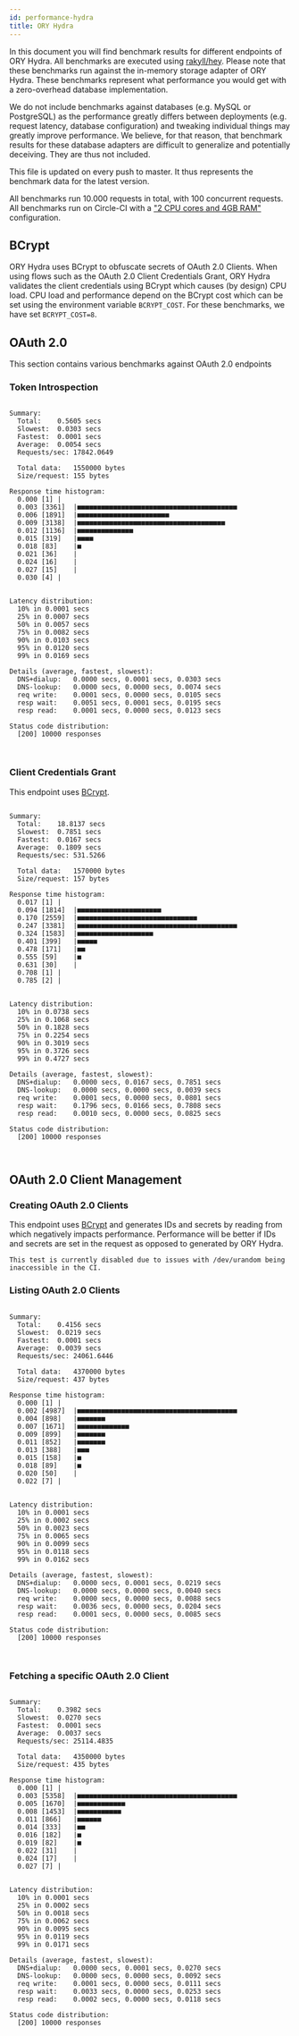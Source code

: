 ```yaml
---
id: performance-hydra
title: ORY Hydra
---
```


In this document you will find benchmark results for different endpoints of ORY Hydra. All benchmarks are executed
using [rakyll/hey](https://github.com/rakyll/hey). Please note that these benchmarks run against the in-memory storage
adapter of ORY Hydra. These benchmarks represent what performance you would get with a zero-overhead database implementation.

We do not include benchmarks against databases (e.g. MySQL or PostgreSQL) as the performance greatly differs between
deployments (e.g. request latency, database configuration) and tweaking individual things may greatly improve performance.
We believe, for that reason, that benchmark results for these database adapters are difficult to generalize and potentially
deceiving. They are thus not included.

This file is updated on every push to master. It thus represents the benchmark data for the latest version.

All benchmarks run 10.000 requests in total, with 100 concurrent requests. All benchmarks run on Circle-CI with a
["2 CPU cores and 4GB RAM"](https://support.circleci.com/hc/en-us/articles/360000489307-Why-do-my-tests-take-longer-to-run-on-CircleCI-than-locally-)
configuration.

## BCrypt

ORY Hydra uses BCrypt to obfuscate secrets of OAuth 2.0 Clients. When using flows such as the OAuth 2.0 Client Credentials
Grant, ORY Hydra validates the client credentials using BCrypt which causes (by design) CPU load. CPU load and performance
depend on the BCrypt cost which can be set using the environment variable `BCRYPT_COST`. For these benchmarks,
we have set `BCRYPT_COST=8`.

## OAuth 2.0

This section contains various benchmarks against OAuth 2.0 endpoints

### Token Introspection

```

Summary:
  Total:	0.5605 secs
  Slowest:	0.0303 secs
  Fastest:	0.0001 secs
  Average:	0.0054 secs
  Requests/sec:	17842.0649
  
  Total data:	1550000 bytes
  Size/request:	155 bytes

Response time histogram:
  0.000 [1]	|
  0.003 [3361]	|■■■■■■■■■■■■■■■■■■■■■■■■■■■■■■■■■■■■■■■■
  0.006 [1891]	|■■■■■■■■■■■■■■■■■■■■■■■
  0.009 [3138]	|■■■■■■■■■■■■■■■■■■■■■■■■■■■■■■■■■■■■■
  0.012 [1136]	|■■■■■■■■■■■■■■
  0.015 [319]	|■■■■
  0.018 [83]	|■
  0.021 [36]	|
  0.024 [16]	|
  0.027 [15]	|
  0.030 [4]	|


Latency distribution:
  10% in 0.0001 secs
  25% in 0.0007 secs
  50% in 0.0057 secs
  75% in 0.0082 secs
  90% in 0.0103 secs
  95% in 0.0120 secs
  99% in 0.0169 secs

Details (average, fastest, slowest):
  DNS+dialup:	0.0000 secs, 0.0001 secs, 0.0303 secs
  DNS-lookup:	0.0000 secs, 0.0000 secs, 0.0074 secs
  req write:	0.0001 secs, 0.0000 secs, 0.0105 secs
  resp wait:	0.0051 secs, 0.0001 secs, 0.0195 secs
  resp read:	0.0001 secs, 0.0000 secs, 0.0123 secs

Status code distribution:
  [200]	10000 responses



```

### Client Credentials Grant

This endpoint uses [BCrypt](#bcrypt).

```

Summary:
  Total:	18.8137 secs
  Slowest:	0.7851 secs
  Fastest:	0.0167 secs
  Average:	0.1809 secs
  Requests/sec:	531.5266
  
  Total data:	1570000 bytes
  Size/request:	157 bytes

Response time histogram:
  0.017 [1]	|
  0.094 [1814]	|■■■■■■■■■■■■■■■■■■■■■
  0.170 [2559]	|■■■■■■■■■■■■■■■■■■■■■■■■■■■■■■
  0.247 [3381]	|■■■■■■■■■■■■■■■■■■■■■■■■■■■■■■■■■■■■■■■■
  0.324 [1583]	|■■■■■■■■■■■■■■■■■■■
  0.401 [399]	|■■■■■
  0.478 [171]	|■■
  0.555 [59]	|■
  0.631 [30]	|
  0.708 [1]	|
  0.785 [2]	|


Latency distribution:
  10% in 0.0738 secs
  25% in 0.1068 secs
  50% in 0.1828 secs
  75% in 0.2254 secs
  90% in 0.3019 secs
  95% in 0.3726 secs
  99% in 0.4727 secs

Details (average, fastest, slowest):
  DNS+dialup:	0.0000 secs, 0.0167 secs, 0.7851 secs
  DNS-lookup:	0.0000 secs, 0.0000 secs, 0.0039 secs
  req write:	0.0001 secs, 0.0000 secs, 0.0801 secs
  resp wait:	0.1796 secs, 0.0166 secs, 0.7808 secs
  resp read:	0.0010 secs, 0.0000 secs, 0.0825 secs

Status code distribution:
  [200]	10000 responses



```

## OAuth 2.0 Client Management

### Creating OAuth 2.0 Clients

This endpoint uses [BCrypt](#bcrypt) and generates IDs and secrets by reading from  which negatively impacts
performance. Performance will be better if IDs and secrets are set in the request as opposed to generated by ORY Hydra.

```
This test is currently disabled due to issues with /dev/urandom being inaccessible in the CI.
```

### Listing OAuth 2.0 Clients

```

Summary:
  Total:	0.4156 secs
  Slowest:	0.0219 secs
  Fastest:	0.0001 secs
  Average:	0.0039 secs
  Requests/sec:	24061.6446
  
  Total data:	4370000 bytes
  Size/request:	437 bytes

Response time histogram:
  0.000 [1]	|
  0.002 [4987]	|■■■■■■■■■■■■■■■■■■■■■■■■■■■■■■■■■■■■■■■■
  0.004 [898]	|■■■■■■■
  0.007 [1671]	|■■■■■■■■■■■■■
  0.009 [899]	|■■■■■■■
  0.011 [852]	|■■■■■■■
  0.013 [388]	|■■■
  0.015 [158]	|■
  0.018 [89]	|■
  0.020 [50]	|
  0.022 [7]	|


Latency distribution:
  10% in 0.0001 secs
  25% in 0.0002 secs
  50% in 0.0023 secs
  75% in 0.0065 secs
  90% in 0.0099 secs
  95% in 0.0118 secs
  99% in 0.0162 secs

Details (average, fastest, slowest):
  DNS+dialup:	0.0000 secs, 0.0001 secs, 0.0219 secs
  DNS-lookup:	0.0000 secs, 0.0000 secs, 0.0040 secs
  req write:	0.0000 secs, 0.0000 secs, 0.0088 secs
  resp wait:	0.0036 secs, 0.0000 secs, 0.0204 secs
  resp read:	0.0001 secs, 0.0000 secs, 0.0085 secs

Status code distribution:
  [200]	10000 responses



```

### Fetching a specific OAuth 2.0 Client

```

Summary:
  Total:	0.3982 secs
  Slowest:	0.0270 secs
  Fastest:	0.0001 secs
  Average:	0.0037 secs
  Requests/sec:	25114.4835
  
  Total data:	4350000 bytes
  Size/request:	435 bytes

Response time histogram:
  0.000 [1]	|
  0.003 [5358]	|■■■■■■■■■■■■■■■■■■■■■■■■■■■■■■■■■■■■■■■■
  0.005 [1670]	|■■■■■■■■■■■■
  0.008 [1453]	|■■■■■■■■■■■
  0.011 [866]	|■■■■■■
  0.014 [333]	|■■
  0.016 [182]	|■
  0.019 [82]	|■
  0.022 [31]	|
  0.024 [17]	|
  0.027 [7]	|


Latency distribution:
  10% in 0.0001 secs
  25% in 0.0002 secs
  50% in 0.0018 secs
  75% in 0.0062 secs
  90% in 0.0095 secs
  95% in 0.0119 secs
  99% in 0.0171 secs

Details (average, fastest, slowest):
  DNS+dialup:	0.0000 secs, 0.0001 secs, 0.0270 secs
  DNS-lookup:	0.0000 secs, 0.0000 secs, 0.0092 secs
  req write:	0.0001 secs, 0.0000 secs, 0.0111 secs
  resp wait:	0.0033 secs, 0.0000 secs, 0.0253 secs
  resp read:	0.0002 secs, 0.0000 secs, 0.0118 secs

Status code distribution:
  [200]	10000 responses



```
